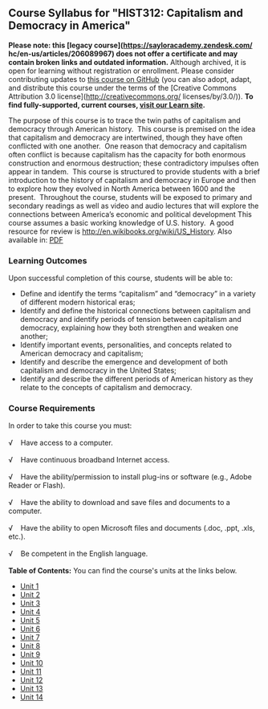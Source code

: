 Course Syllabus for "HIST312: Capitalism and Democracy in America"
------------------------------------------------------------------

**Please note: this [legacy course](https://sayloracademy.zendesk.com/
hc/en-us/articles/206089967) does not offer a certificate and may contain 
broken links and outdated information.** Although archived, it is open 
for learning without registration or enrollment. Please consider contributing 
updates to [this course on GitHub](https://github.com/saylordotorg/course_hist312) 
(you can also adopt, adapt, and distribute this course under the terms of 
the [Creative Commons Attribution 3.0 license](http://creativecommons.org/
licenses/by/3.0/)). **To find fully-supported, current courses, [visit our 
Learn site](https://learn.saylor.org).**

The purpose of this course is to trace the twin paths of capitalism and
democracy through American history.  This course is premised on the idea
that capitalism and democracy are intertwined, though they have often
conflicted with one another.  One reason that democracy and capitalism
often conflict is because capitalism has the capacity for both enormous
construction and enormous destruction; these contradictory impulses
often appear in tandem.  This course is structured to provide students
with a brief introduction to the history of capitalism and democracy in
Europe and then to explore how they evolved in North America between
1600 and the present.  Throughout the course, students will be exposed
to primary and secondary readings as well as video and audio lectures
that will explore the connections between America’s economic and
political development This course assumes a basic working knowledge of
U.S. history.  A good resource for review is
<http://en.wikibooks.org/wiki/US_History>. Also available in:
[PDF](http://upload.wikimedia.org/wikipedia/commons/7/7c/US_History.pdf)

### Learning Outcomes

Upon successful completion of this course, students will be able to:  
  

-   Define and identify the terms “capitalism” and “democracy” in a
    variety of different modern historical eras;
-   Identify and define the historical connections between capitalism
    and democracy and identify periods of tension between capitalism and
    democracy, explaining how they both strengthen and weaken one
    another;
-   Identify important events, personalities, and concepts related to
    American democracy and capitalism;
-   Identify and describe the emergence and development of both
    capitalism and democracy in the United States;
-   Identify and describe the different periods of American history as
    they relate to the concepts of capitalism and democracy.

### Course Requirements

In order to take this course you must:  
    
 √    Have access to a computer.  
    
 √    Have continuous broadband Internet access.  
    
 √    Have the ability/permission to install plug-ins or software (e.g.,
Adobe Reader or Flash).  
    
 √    Have the ability to download and save files and documents to a
computer.  
    
 √    Have the ability to open Microsoft files and documents (.doc,
.ppt, .xls, etc.).  
    
 √    Be competent in the English language.  
        
**Table of Contents:** You can find the course's units at the links below.

- [Unit 1](https://legacy.saylor.org/hist312/Unit01/)
- [Unit 2](https://legacy.saylor.org/hist312/Unit02/)
- [Unit 3](https://legacy.saylor.org/hist312/Unit03/)
- [Unit 4](https://legacy.saylor.org/hist312/Unit04/)
- [Unit 5](https://legacy.saylor.org/hist312/Unit05/)
- [Unit 6](https://legacy.saylor.org/hist312/Unit06/)
- [Unit 7](https://legacy.saylor.org/hist312/Unit07/)
- [Unit 8](https://legacy.saylor.org/hist312/Unit08/)
- [Unit 9](https://legacy.saylor.org/hist312/Unit09/)
- [Unit 10](https://legacy.saylor.org/hist312/Unit10/)
- [Unit 11](https://legacy.saylor.org/hist312/Unit11/)
- [Unit 12](https://legacy.saylor.org/hist312/Unit12/)
- [Unit 13](https://legacy.saylor.org/hist312/Unit13/)
- [Unit 14](https://legacy.saylor.org/hist312/Unit14/)
